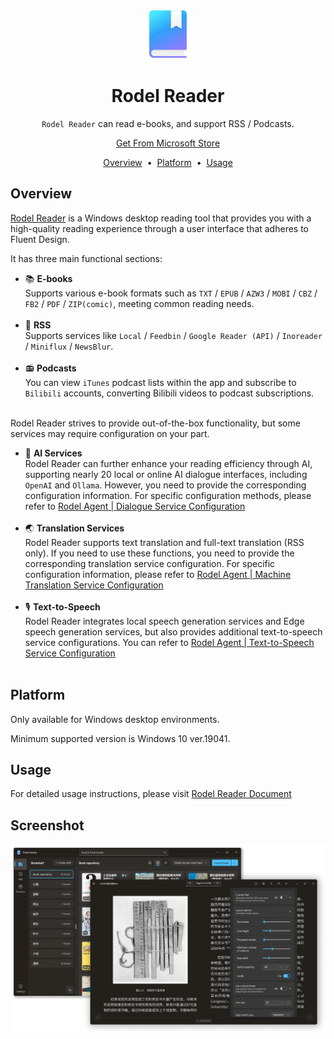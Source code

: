 <p align="center">
  <img src="assets/logo.svg" width="80" alt="Rodel Reader logo" />
</p>

<div align="center">

# Rodel Reader

`Rodel Reader` can read e-books, and support RSS / Podcasts.

<p align="center">
    <a title="Get From Microsoft Store" href="https://www.microsoft.com/store/apps/9PFZCKRHW0BC?launch=true&mode=full" target="_blank">
    Get From Microsoft Store
    </a>
</p>

</div>
<p align="center">
<a href="#overview">Overview</a> &nbsp;&bull;&nbsp;
<a href="#platform">Platform</a> &nbsp;&bull;&nbsp;
<a href="#usage">Usage</a>
</p>

## Overview

[Rodel Reader](https://www.microsoft.com/store/apps/9PFZCKRHW0BC) is a Windows desktop reading tool that provides you with a high-quality reading experience through a user interface that adheres to Fluent Design.

It has three main functional sections:

- 📚 **E-books**  
  Supports various e-book formats such as `TXT` / `EPUB` / `AZW3` / `MOBI` / `CBZ` / `FB2` / `PDF` / `ZIP(comic)`, meeting common reading needs.<br/><br/>
- 📰 **RSS**  
  Supports services like `Local` / `Feedbin` / `Google Reader (API)` / `Inoreader` / `Miniflux` / `NewsBlur`.<br/><br/>
- 📻 **Podcasts**  
  You can view `iTunes` podcast lists within the app and subscribe to `Bilibili` accounts, converting Bilibili videos to podcast subscriptions.<br/><br/>

Rodel Reader strives to provide out-of-the-box functionality, but some services may require configuration on your part.

- 🤖 **AI Services**  
  Rodel Reader can further enhance your reading efficiency through AI, supporting nearly 20 local or online AI dialogue interfaces, including `OpenAI` and `Ollama`. However, you need to provide the corresponding configuration information. For specific configuration methods, please refer to [Rodel Agent | Dialogue Service Configuration](https://agent.richasy.net/en/chat-config)<br/><br/>
- 🌏 **Translation Services**  
  Rodel Reader supports text translation and full-text translation (RSS only). If you need to use these functions, you need to provide the corresponding translation service configuration. For specific configuration information, please refer to [Rodel Agent | Machine Translation Service Configuration](https://agent.richasy.net/en/translate-config)<br/><br/>
- 🎙️ **Text-to-Speech**  
  Rodel Reader integrates local speech generation services and Edge speech generation services, but also provides additional text-to-speech service configurations. You can refer to [Rodel Agent | Text-to-Speech Service Configuration](https://agent.richasy.net/en/tts-config)<br/><br/>

## Platform

Only available for Windows desktop environments.

Minimum supported version is Windows 10 ver.19041.

## Usage

For detailed usage instructions, please visit [Rodel Reader Document](https://reader.richasy.net/en/)

## Screenshot

![Screenshot](./assets/screenshot.png)